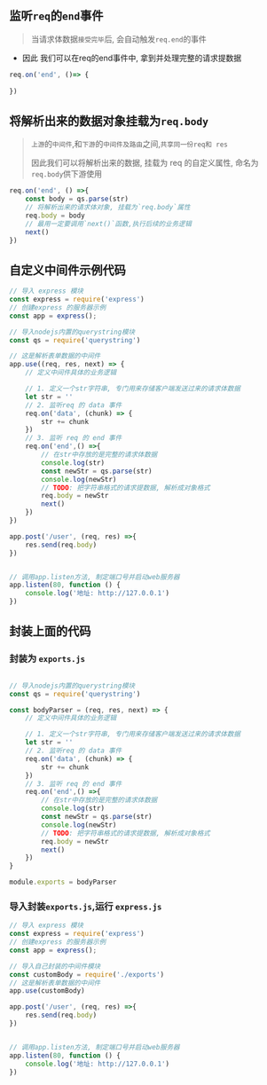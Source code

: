 ## 监听`req`的`end`事件
> 当请求体数据`接受完毕`后, 会自动触发`req.end`的事件
- 因此 我们可以在req的end事件中, 拿到并处理完整的请求提数据
```js
req.on('end', ()=> {
    
})
```

## 将解析出来的数据对象挂载为`req.body`
> `上游`的`中间件`,和`下游`的`中间件及路由`之间,`共享同一份req和 res`
>   
> 因此我们可以将解析出来的数据, 挂载为 req 的自定义属性, 命名为`req.body`供下游使用
```js
req.on('end', () =>{
    const body = qs.parse(str)
    // 将解析出来的请求体对象, 挂载为`req.body`属性
    req.body = body
    // 最用一定要调用`next()`函数,执行后续的业务逻辑
    next()
})
```


## 自定义中间件示例代码
```js
// 导入 express 模块
const express = require('express')
// 创建express 的服务器示例
const app = express();

// 导入nodejs内置的querystring模块
const qs = require('querystring')

// 这是解析表单数据的中间件
app.use((req, res, next) => {
    // 定义中间件具体的业务逻辑

    // 1. 定义一个str字符串, 专门用来存储客户端发送过来的请求体数据
    let str = ''
    // 2. 监听req 的 data 事件
    req.on('data', (chunk) => {
        str += chunk
    })
    // 3. 监听 req 的 end 事件
    req.on('end',() =>{
        // 在str中存放的是完整的请求体数据
        console.log(str)
        const newStr = qs.parse(str)
        console.log(newStr)
        // TODO: 把字符串格式的请求提数据, 解析成对象格式
        req.body = newStr
        next()
    })
})

app.post('/user', (req, res) =>{
    res.send(req.body)
})


// 调用app.listen方法, 制定端口号并启动web服务器
app.listen(80, function () {
    console.log('地址: http://127.0.0.1')
})
```

## 封装上面的代码
### 封装为 `exports.js`
```js

// 导入nodejs内置的querystring模块
const qs = require('querystring')

const bodyParser = (req, res, next) => {
    // 定义中间件具体的业务逻辑

    // 1. 定义一个str字符串, 专门用来存储客户端发送过来的请求体数据
    let str = ''
    // 2. 监听req 的 data 事件
    req.on('data', (chunk) => {
        str += chunk
    })
    // 3. 监听 req 的 end 事件
    req.on('end',() =>{
        // 在str中存放的是完整的请求体数据
        console.log(str)
        const newStr = qs.parse(str)
        console.log(newStr)
        // TODO: 把字符串格式的请求提数据, 解析成对象格式
        req.body = newStr
        next()
    })
}

module.exports = bodyParser
```

### 导入封装`exports.js`,运行 `express.js`
```js
// 导入 express 模块
const express = require('express')
// 创建express 的服务器示例
const app = express();

// 导入自己封装的中间件模块
const customBody = require('./exports')
// 这是解析表单数据的中间件
app.use(customBody)

app.post('/user', (req, res) =>{
    res.send(req.body)
})


// 调用app.listen方法, 制定端口号并启动web服务器
app.listen(80, function () {
    console.log('地址: http://127.0.0.1')
})
```